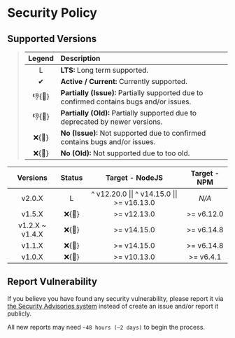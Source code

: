 # Security Policy

## Supported Versions

> | **Legend** | **Description** |
> |:-:|:--|
> | L | **LTS:** Long term supported. |
> | ✔ | **Active / Current:** Currently supported. |
> | 👎{🐛} | **Partially (Issue):** Partially supported due to confirmed contains bugs and/or issues. |
> | 👎{🧓} | **Partially (Old):** Partially supported due to deprecated by newer versions. |
> | ❌{🐛} | **No (Issue):** Not supported due to confirmed contains bugs and/or issues. |
> | ❌{🧓} | **No (Old):** Not supported due to too old. |

| **Versions** | **Status** | **Target - NodeJS** | **Target - NPM** |
|:-:|:-:|:-:|:-:|
| v2.0.X | L | ^ v12.20.0 \|\| ^ v14.15.0 \|\| >= v16.13.0 | *N/A* |
| v1.5.X | ❌{🧓} | >= v12.13.0 | >= v6.12.0 |
| v1.2.X \~ v1.4.X | ❌{🧓} | >= v14.15.0 | >= v6.14.8 |
| v1.1.X | ❌{🐛} | >= v14.15.0 | >= v6.14.8 |
| v1.0.X | ❌{🐛} | >= v10.13.0 | >= v6.4.1 |

## Report Vulnerability

If you believe you have found any security vulnerability, please report it via [the Security Advisories system](https://github.com/hugoalh-studio/symmetric-crypto-nodejs/security/advisories/new) instead of create an issue and/or report it publicly.

All new reports may need `~48 hours (~2 days)` to begin the process.
